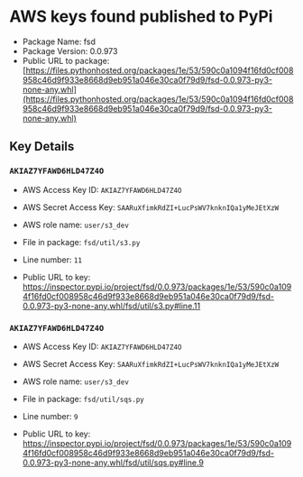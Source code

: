 # AWS keys found published to PyPi

* Package Name: fsd
* Package Version: 0.0.973
* Public URL to package: [https://files.pythonhosted.org/packages/1e/53/590c0a1094f16fd0cf008958c46d9f933e8668d9eb951a046e30ca0f79d9/fsd-0.0.973-py3-none-any.whl](https://files.pythonhosted.org/packages/1e/53/590c0a1094f16fd0cf008958c46d9f933e8668d9eb951a046e30ca0f79d9/fsd-0.0.973-py3-none-any.whl)

## Key Details

### `AKIAZ7YFAWD6HLD47Z4O`

* AWS Access Key ID: `AKIAZ7YFAWD6HLD47Z4O`
* AWS Secret Access Key: `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` 
* AWS role name: `user/s3_dev`
* File in package: `fsd/util/s3.py`
* Line number: `11`

* Public URL to key: https://inspector.pypi.io/project/fsd/0.0.973/packages/1e/53/590c0a1094f16fd0cf008958c46d9f933e8668d9eb951a046e30ca0f79d9/fsd-0.0.973-py3-none-any.whl/fsd/util/s3.py#line.11



### `AKIAZ7YFAWD6HLD47Z4O`

* AWS Access Key ID: `AKIAZ7YFAWD6HLD47Z4O`
* AWS Secret Access Key: `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` 
* AWS role name: `user/s3_dev`
* File in package: `fsd/util/sqs.py`
* Line number: `9`

* Public URL to key: https://inspector.pypi.io/project/fsd/0.0.973/packages/1e/53/590c0a1094f16fd0cf008958c46d9f933e8668d9eb951a046e30ca0f79d9/fsd-0.0.973-py3-none-any.whl/fsd/util/sqs.py#line.9


